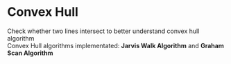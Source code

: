 # Convex Hull
Check whether two lines intersect to better understand convex hull algorithm  
Convex Hull algorithms implementated: **Jarvis Walk Algorithm** and **Graham Scan Algorithm**
